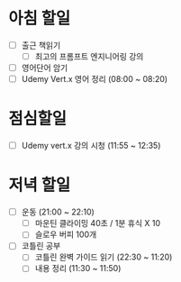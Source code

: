 # 아침 할일
- [ ] 출근 책읽기
	- [ ]  최고의 프롬프트 엔지니어링 강의
- [ ] 영어단어 암기
- [ ] Udemy Vert.x 영어 정리 (08:00 ~ 08:20)

# 점심할일
- [ ] Udemy vert.x 강의 시청 (11:55 ~ 12:35)

# 저녁 할일
- [ ] 운동 (21:00 ~ 22:10)
	- [ ] 마운틴 클라이밍 40초 / 1분 휴식 X 10
	- [ ] 슬로우 버피 100개
- [ ] 코틀린 공부
	- [ ] 코틀린 완벽 가이드 읽기 (22:30 ~ 11:20)
	- [ ] 내용 정리 (11:30 ~ 11:50)